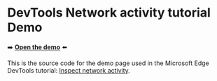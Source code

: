 # DevTools Network activity tutorial Demo

➡️ **[Open the demo](https://microsoftedge.github.io/Demos/network-tutorial/)** ⬅️

This is the source code for the demo page used in the Microsoft Edge DevTools tutorial: [Inspect network activity](https://learn.microsoft.com/microsoft-edge/devtools/network/).

